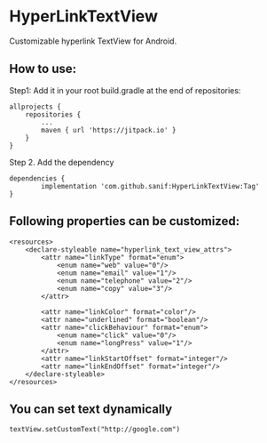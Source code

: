 
# HyperLinkTextView
Customizable hyperlink TextView for Android.  
  
  


## How to use:
Step1: Add it in your root build.gradle at the end of repositories:

	allprojects {
		repositories {
			...
			maven { url 'https://jitpack.io' }
		}
	}   
  


    
Step 2. Add the dependency  

	dependencies {
	        implementation 'com.github.sanif:HyperLinkTextView:Tag'
	}


## Following properties can be customized:
```
<resources>
    <declare-styleable name="hyperlink_text_view_attrs">
        <attr name="linkType" format="enum">
            <enum name="web" value="0"/>
            <enum name="email" value="1"/>
            <enum name="telephone" value="2"/>
            <enum name="copy" value="3"/>
        </attr>

        <attr name="linkColor" format="color"/>
        <attr name="underlined" format="boolean"/>
        <attr name="clickBehaviour" format="enum">
            <enum name="click" value="0"/>
            <enum name="longPress" value="1"/>
        </attr>
        <attr name="linkStartOffset" format="integer"/>
        <attr name="linkEndOffset" format="integer"/>
    </declare-styleable>
</resources>
```

## You can set text dynamically
`textView.setCustomText("http://google.com")`
